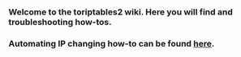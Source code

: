 ### Welcome to the toriptables2 wiki. Here you will find  and troubleshooting how-tos.

### Automating IP changing how-to can be found [here](https://github.com/ruped24/tor_ip_switcher).
